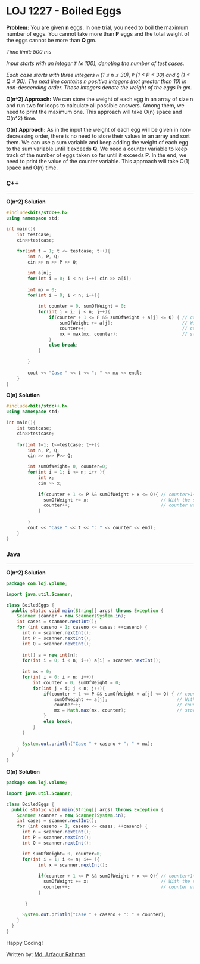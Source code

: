 # LOJ 1227 - Boiled Eggs

**[Problem](http://lightoj.com/volume_showproblem.php?problem=1227):** You are given **n** eggs. In one trial, you need to boil the maximum number of eggs. You cannot take more than **P** eggs and the total weight of the eggs cannot be more than **Q** gm.

_Time limit: 500 ms_

_Input starts with an integer `T` (≤ 100), denoting the number of test cases._

_Each case starts with three integers `n` (1 ≤ n ≤ 30), `P` (1 ≤ P ≤ 30) and `Q` (1 ≤ Q ≤ 30). The next line contains n positive integers (not greater than 10) in non-descending order. These integers denote the weight of the eggs in gm._

**O(n^2) Approach:** We can store the weight of each egg in an array of size n and run two for loops to calculate all possible answers. Among them, we need to print the maximum one. This approach will take O(n) space and O(n^2) time.

**O(n) Approach:** As in the input the weight of each egg will be given in non-decreasing order, there is no need to store their values in an array and sort them. We can use a sum variable and keep adding the weight of each egg to the sum variable until it exceeds **Q**. We need a counter variable to keep track of the number of eggs taken so far until it exceeds **P**. In the end, we need to print the value of the counter variable. This approach will take O(1) space and O(n) time.


### C++
-----
**O(n^2) Solution**
```c++
#include<bits/stdc++.h>
using namespace std;

int main(){
    int testcase; 
    cin>>testcase;
    
    for(int t = 1; t <= testcase; t++){
        int n, P, Q; 
        cin >> n >> P >> Q;

        int a[n];
        for(int i = 0; i < n; i++) cin >> a[i];
        
        int mx = 0;
        for(int i = 0; i < n; i++){
        
            int counter = 0, sumOfWeight = 0;
            for(int j = i; j < n; j++){
                if(counter + 1 <= P && sumOfWeight + a[j] <= Q) { // counter+1<=P ensures that number of eggs never exceeds P. sumOfWeight+x<=Q ensures that total weight of eggs never exceeds Q
                    sumOfWeight += a[j];                          // With the sumOfWeight variable, we are keeping track of the total weight of the eggs
                    counter++;                                    // counter variable keeps track of the number of eggs
                    mx = max(mx, counter);                        // storing the maximum value of counter in mx every time
                }
                else break;
            }
            
        }
        
        cout << "Case " << t << ": " << mx << endl;
    }
}
```

**O(n) Solution**
```c++
#include<bits/stdc++.h>
using namespace std;

int main(){
    int testcase; 
    cin>>testcase;
    
    for(int t=1; t<=testcase; t++){
        int n, P, Q; 
        cin >> n>> P>> Q;

        int sumOfWeight= 0, counter=0;
        for(int i = 1; i <= n; i++ ){
            int x; 
            cin >> x;
            
            if(counter + 1 <= P && sumOfWeight + x <= Q){ // counter+1<=P ensures that number of eggs never exceeds P. sumOfWeight+x<=Q ensures that total weight of eggs never exceeds Q
              sumOfWeight += x;                           // With the sumOfWeight variable, we are keeping track of the total weight of the eggs
              counter++;                                  // counter variable keeps track of the number of eggs
            }
            
        }
        cout << "Case " << t << ": " << counter << endl;
    }
}
```


### Java
-----
**O(n^2) Solution**
```java
package com.loj.volume;

import java.util.Scanner;

class BoiledEggs {
  public static void main(String[] args) throws Exception {
    Scanner scanner = new Scanner(System.in);
    int cases = scanner.nextInt();
    for (int caseno = 1; caseno <= cases; ++caseno) {
      int n = scanner.nextInt();
      int P = scanner.nextInt();
      int Q = scanner.nextInt();
 
      int[] a = new int[n];
      for(int i = 0; i < n; i++) a[i] = scanner.nextInt();
 
      int mx = 0;
      for(int i = 0; i < n; i++){
          int counter = 0, sumOfWeight = 0;
          for(int j = i; j < n; j++){
              if(counter + 1 <= P && sumOfWeight + a[j] <= Q) { // counter+1<=P ensures that number of eggs never exceeds P. sumOfWeight+x<=Q ensures that total weight of eggs never exceeds Q
                  sumOfWeight += a[j];                          // With the sumOfWeight variable, we are keeping track of the total weight of the eggs
                  counter++;                                    // counter variable keeps track of the number of eggs
                  mx = Math.max(mx, counter);                   // storing the maximum value of counter in mx every time
              }
              else break;
          }
      }
     
      System.out.println("Case " + caseno + ": " + mx);
    }
  }
}
```

**O(n) Solution**
```java
package com.loj.volume;

import java.util.Scanner;

class BoiledEggs {
  public static void main(String[] args) throws Exception {
    Scanner scanner = new Scanner(System.in);
    int cases = scanner.nextInt();
    for (int caseno = 1; caseno <= cases; ++caseno) {
      int n = scanner.nextInt();
      int P = scanner.nextInt();
      int Q = scanner.nextInt();

      int sumOfWeight= 0, counter=0;
      for(int i = 1; i <= n; i++ ){
            int x = scanner.nextInt();
            
            if(counter + 1 <= P && sumOfWeight + x <= Q){ // counter+1<=P ensures that number of eggs never exceeds P. sumOfWeight+x<=Q ensures that total weight of eggs never exceeds Q
              sumOfWeight += x;                           // With the sumOfWeight variable, we are keeping track of the total weight of the eggs
              counter++;                                  // counter variable keeps track of the number of eggs
            }
            
       }
      
      System.out.println("Case " + caseno + ": " + counter);
    }
  }
}
```

Happy Coding!

Written by: [Md. Arfaqur Rahman](https://www.facebook.com/arfaqur.rahman.31/)
